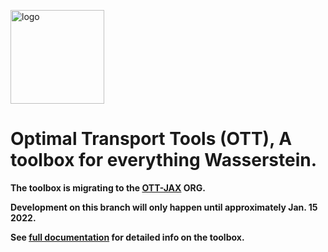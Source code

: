 <img src="https://github.com/google-research/ott/raw/master/docs/logoOTT.png" alt="logo"  width="150"></img>
</div>

# Optimal Transport Tools (OTT), A toolbox for everything Wasserstein.

**The toolbox is migrating to the [OTT-JAX](https://github.com/ott-jax/ott) ORG.**

**Development on this branch will only happen until approximately Jan. 15 2022.**

**See [full documentation](https://ott-jax.readthedocs.io/en/latest/) for detailed info on the toolbox.**
